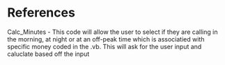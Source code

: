 # References

Calc_Minutes - This code will allow the user to select if they are calling in the morning, at night or at an off-peak time
which is associatied with specific money coded in the .vb. This will ask for the user input and caluclate based off the input
